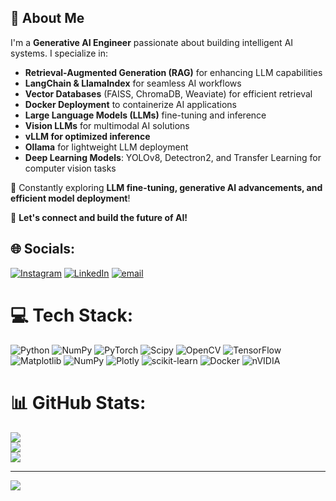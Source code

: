 ## 🚀 About Me  

I'm a **Generative AI Engineer** passionate about building intelligent AI systems. I specialize in:  

- **Retrieval-Augmented Generation (RAG)** for enhancing LLM capabilities  
- **LangChain & LlamaIndex** for seamless AI workflows  
- **Vector Databases** (FAISS, ChromaDB, Weaviate) for efficient retrieval  
- **Docker Deployment** to containerize AI applications  
- **Large Language Models (LLMs)** fine-tuning and inference  
- **Vision LLMs** for multimodal AI solutions  
- **vLLM for optimized inference**  
- **Ollama** for lightweight LLM deployment  
- **Deep Learning Models**: YOLOv8, Detectron2, and Transfer Learning for computer vision tasks  

🔬 Constantly exploring **LLM fine-tuning, generative AI advancements, and efficient model deployment**!  

📌 **Let's connect and build the future of AI!**  
## 🌐 Socials:
[![Instagram](https://img.shields.io/badge/Instagram-%23E4405F.svg?logo=Instagram&logoColor=white)](https://instagram.com/yuv.rj) [![LinkedIn](https://img.shields.io/badge/LinkedIn-%230077B5.svg?logo=linkedin&logoColor=white)](https://linkedin.com/in/yuvan-raj-09b537284) [![email](https://img.shields.io/badge/Email-D14836?logo=gmail&logoColor=white)](mailto:yuvanraj1132@gmail.com) 

# 💻 Tech Stack:
![Python](https://img.shields.io/badge/python-3670A0?style=for-the-badge&logo=python&logoColor=ffdd54) ![NumPy](https://img.shields.io/badge/numpy-%23013243.svg?style=for-the-badge&logo=numpy&logoColor=white) ![PyTorch](https://img.shields.io/badge/PyTorch-%23EE4C2C.svg?style=for-the-badge&logo=PyTorch&logoColor=white) ![Scipy](https://img.shields.io/badge/SciPy-%230C55A5.svg?style=for-the-badge&logo=scipy&logoColor=%white) ![OpenCV](https://img.shields.io/badge/opencv-%23white.svg?style=for-the-badge&logo=opencv&logoColor=white) ![TensorFlow](https://img.shields.io/badge/TensorFlow-%23FF6F00.svg?style=for-the-badge&logo=TensorFlow&logoColor=white) ![Matplotlib](https://img.shields.io/badge/Matplotlib-%23ffffff.svg?style=for-the-badge&logo=Matplotlib&logoColor=black) ![NumPy](https://img.shields.io/badge/numpy-%23013243.svg?style=for-the-badge&logo=numpy&logoColor=white) ![Plotly](https://img.shields.io/badge/Plotly-%233F4F75.svg?style=for-the-badge&logo=plotly&logoColor=white) ![scikit-learn](https://img.shields.io/badge/scikit--learn-%23F7931E.svg?style=for-the-badge&logo=scikit-learn&logoColor=white) ![Docker](https://img.shields.io/badge/docker-%230db7ed.svg?style=for-the-badge&logo=docker&logoColor=white) ![nVIDIA](https://img.shields.io/badge/nVIDIA-%2376B900.svg?style=for-the-badge&logo=nVIDIA&logoColor=white)
# 📊 GitHub Stats:
![](https://github-readme-stats.vercel.app/api?username=YuvanRaj21&theme=dark&hide_border=true&include_all_commits=true&count_private=true)<br/>
![](https://nirzak-streak-stats.vercel.app/?user=YuvanRaj21&theme=dark&hide_border=true)<br/>
![](https://github-readme-stats.vercel.app/api/top-langs/?username=YuvanRaj21&theme=dark&hide_border=true&include_all_commits=true&count_private=true&layout=compact)

---
[![](https://visitcount.itsvg.in/api?id=YuvanRaj21&icon=0&color=0)](https://visitcount.itsvg.in)

<!-- Proudly created with GPRM ( https://gprm.itsvg.in ) -->
